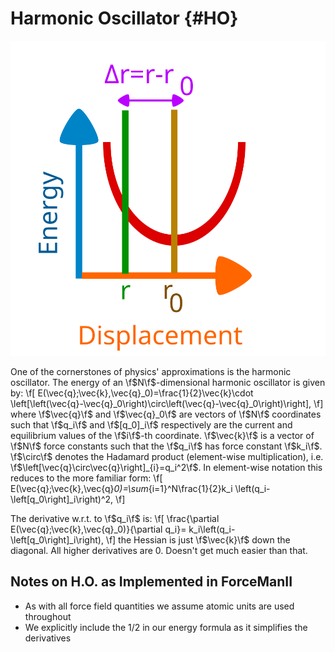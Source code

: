 Harmonic Oscillator                                                        {#HO}
===================
![](ho.svg)


One of the cornerstones of physics' approximations is the harmonic oscillator.
The energy of an \f$N\f$-dimensional harmonic oscillator is given by:
\f[
    E(\vec{q};\vec{k},\vec{q}_0)=\frac{1}{2}\vec{k}\cdot
    \left[\left(\vec{q}-\vec{q}_0\right)\circ\left(\vec{q}-\vec{q}_0\right)\right],
\f]
where \f$\vec{q}\f$ and \f$\vec{q}_0\f$ are vectors of \f$N\f$ coordinates such
that \f$q_i\f$ and \f$[q_0]_i\f$ respectively are the current and equilibrium
values of the \f$i\f$-th coordinate.  \f$\vec{k}\f$ is a
vector of \f$N\f$ force constants such that the \f$q_i\f$ has force constant 
\f$k_i\f$.  \f$\circ\f$ denotes the Hadamard product (element-wise
multiplication), i.e. \f$\left[\vec{q}\circ\vec{q}\right]_{i}=q_i^2\f$.  In
element-wise notation this reduces to the more familiar form:
\f[
    E(\vec{q};\vec{k},\vec{q}_0)=\sum_{i=1}^N\frac{1}{2}k_i
    \left(q_i-\left[q_0\right]_i\right)^2,
\f]

The derivative w.r.t. to \f$q_i\f$ is:
\f[
   \frac{\partial E(\vec{q};\vec{k},\vec{q}_0)}{\partial q_i}=
     k_i\left(q_i-\left[q_0\right]_i\right),
\f]
the Hessian is just \f$\vec{k}\f$ down the diagonal.  All higher derivatives 
are 0.  Doesn't get much easier than that.

## Notes on H.O. as Implemented in ForceManII

- As with all force field quantities we assume atomic units are used throughout
- We explicitly include the 1/2 in our energy formula as it simplifies the
  derivatives
